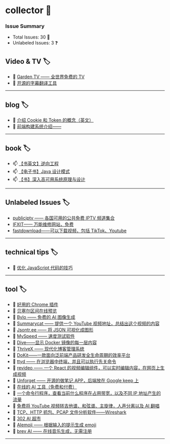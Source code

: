 # collector 📖
### Issue Summary
- Total Issues: 30 📝
- Unlabeled Issues: 3 ❓

## Video & TV 🏷️
- 🍁 [Garden TV ——  全世界免费的 TV](https://github.com/dengaye/collector/issues/39)
- 🍁 [开源的字幕翻译工具](https://github.com/dengaye/collector/issues/38)

---

## blog 🏷️
- 🍁 [介绍 Cookie 和 Token 的概念（英文）](https://github.com/dengaye/collector/issues/15)
- 🍁 [前端构建系统介绍——](https://github.com/dengaye/collector/issues/13)

---

## book 🏷️
- 📫 [【书英文】逆向工程](https://github.com/dengaye/collector/issues/37)
- 📫 [【电子书】Java 设计模式](https://github.com/dengaye/collector/issues/36)
- 📫 [【书】深入高可用系统原理与设计](https://github.com/dengaye/collector/issues/31)

---

## Unlabeled Issues 🏷️
-  [publiciptv —— 各国可用的公共免费 IPTV 频道集合](https://github.com/dengaye/collector/issues/35)
-  [IFXIT—— 万能维修网站，免费](https://github.com/dengaye/collector/issues/34)
-  [fastdownload——可以下载视频，包括 TikTok、Youtube](https://github.com/dengaye/collector/issues/10)

---

## technical tips 🏷️
- 🛀 [优化 JavaScript 代码的技巧 ](https://github.com/dengaye/collector/issues/23)

---

## tool 🏷️
- 🌱 [好用的 Chrome 插件](https://github.com/dengaye/collector/issues/33)
- 🌱 [贝塞尔区间在线预览](https://github.com/dengaye/collector/issues/32)
- 🌱 [Bylo —— 免费的 AI 图像生成](https://github.com/dengaye/collector/issues/30)
- 🌱 [Summarycat —— 提供一个 YouTube 视频地址，总结出这个视频的内容](https://github.com/dengaye/collector/issues/29)
- 🌱 [Jsontr.ee —— 将 JSON 可视化成图形](https://github.com/dengaye/collector/issues/28)
- 🌱 [MySpeed —— 速度测试软件](https://github.com/dengaye/collector/issues/27)
- 🌱 [Dive——显示 Docker 镜像的每一层内容](https://github.com/dengaye/collector/issues/26)
- 🌱 [ThriveX —— 现代化博客管理系统](https://github.com/dengaye/collector/issues/25)
- 🌱 [DoKit——一款面向泛前端产品研发全生命周期的效率平台](https://github.com/dengaye/collector/issues/24)
- 🌱 [ttyd —— 在浏览器中终端，并且可以执行先关命令](https://github.com/dengaye/collector/issues/22)
- 🌱 [revideo —— 一个 React 的视频编辑组件，可以实时编辑内容，在网页上生成视频](https://github.com/dengaye/collector/issues/21)
- 🌱 [Unforget —— 开源的做笔记 APP，后端放在 Google keep 上](https://github.com/dengaye/collector/issues/20)
- 🌱 [在线的 AI 工具（免费和付费）](https://github.com/dengaye/collector/issues/19)
- 🌱 [一个命令行程序，查看当前什么程序在占用带宽，以及不同 IP 地址产生的流量](https://github.com/dengaye/collector/issues/18)
- 🌱 [免费将 YouTube 视频转吉他谱、和弦谱、主旋律，人声分离以及 AI 翻唱](https://github.com/dengaye/collector/issues/17)
- 🌱 [TCP、HTTP 抓包、PCAP 文件分析软件——Wireshark](https://github.com/dengaye/collector/issues/16)
- 🌱 [302 AI 超市](https://github.com/dengaye/collector/issues/14)
- 🌱 [AIemoji —— 根据输入的提示生成 emoji](https://github.com/dengaye/collector/issues/12)
- 🌱 [brev AI —— 在线音乐生成，无需注册](https://github.com/dengaye/collector/issues/11)

---

